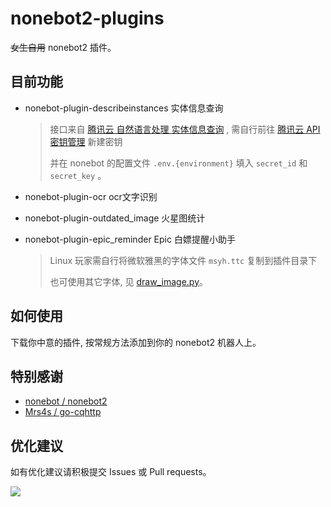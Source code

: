 # nonebot2-plugins
~~女生自用~~ nonebot2 插件。

## 目前功能

- nonebot-plugin-describeinstances 实体信息查询

  > 接口来自 [腾讯云 自然语言处理 实体信息查询](https://cloud.tencent.com/document/api/271/39420) , 需自行前往 [腾讯云 API 密钥管理](https://console.cloud.tencent.com/capi)  新建密钥
  >
  > 并在 nonebot 的配置文件 `.env.{environment}` 填入 `secret_id` 和 `secret_key` 。

- nonebot-plugin-ocr ocr文字识别

- nonebot-plugin-outdated_image 火星图统计

- nonebot-plugin-epic_reminder Epic 白嫖提醒小助手

  > Linux 玩家需自行将微软雅黑的字体文件 `msyh.ttc` 复制到插件目录下
  >
  > 也可使用其它字体, 见 [draw_image.py](https://github.com/Chendihe4975/nonebot2-plugins/blob/master/nonebot-plugin-epic_reminder/draw_image.py#L27)。

## 如何使用

下载你中意的插件, 按常规方法添加到你的 nonebot2 机器人上。

## 特别感谢

- [nonebot / nonebot2](https://github.com/nonebot/nonebot2)
- [Mrs4s / go-cqhttp](https://github.com/Mrs4s/go-cqhttp)

## 优化建议

如有优化建议请积极提交 Issues 或 Pull requests。

![](https://i.loli.net/2021/08/23/5Je1CzgoGmqAI3V.jpg)